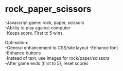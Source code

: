 # rock_paper_scissors

-Javascript game: rock, paper, scissors  
-Ability to play against computer  
-Keeps score.  First to 5 wins.  
  
Optimation:  
-General enhancement to CSS/site layout
-Enhance font  
-Enhance buttons  
-Instead of text, use images for rock/paper/scissors  
-After game ends (first to 5), reset scores  
